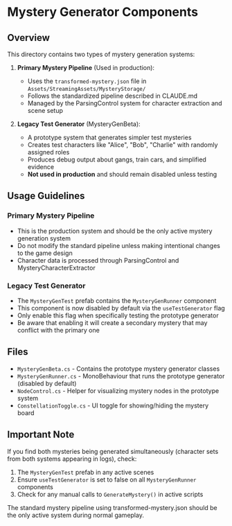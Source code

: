 # Mystery Generator Components

## Overview
This directory contains two types of mystery generation systems:

1. **Primary Mystery Pipeline** (Used in production):
   - Uses the `transformed-mystery.json` file in `Assets/StreamingAssets/MysteryStorage/`
   - Follows the standardized pipeline described in CLAUDE.md
   - Managed by the ParsingControl system for character extraction and scene setup

2. **Legacy Test Generator** (MysteryGenBeta):
   - A prototype system that generates simpler test mysteries
   - Creates test characters like "Alice", "Bob", "Charlie" with randomly assigned roles
   - Produces debug output about gangs, train cars, and simplified evidence
   - **Not used in production** and should remain disabled unless testing

## Usage Guidelines

### Primary Mystery Pipeline
- This is the production system and should be the only active mystery generation system
- Do not modify the standard pipeline unless making intentional changes to the game design
- Character data is processed through ParsingControl and MysteryCharacterExtractor

### Legacy Test Generator
- The `MysteryGenTest` prefab contains the `MysteryGenRunner` component
- This component is now disabled by default via the `useTestGenerator` flag
- Only enable this flag when specifically testing the prototype generator
- Be aware that enabling it will create a secondary mystery that may conflict with the primary one

## Files

- `MysteryGenBeta.cs` - Contains the prototype mystery generator classes
- `MysteryGenRunner.cs` - MonoBehaviour that runs the prototype generator (disabled by default)
- `NodeControl.cs` - Helper for visualizing mystery nodes in the prototype system
- `ConstellationToggle.cs` - UI toggle for showing/hiding the mystery board

## Important Note

If you find both mysteries being generated simultaneously (character sets from both systems appearing in logs), check:

1. The `MysteryGenTest` prefab in any active scenes
2. Ensure `useTestGenerator` is set to false on all `MysteryGenRunner` components
3. Check for any manual calls to `GenerateMystery()` in active scripts

The standard mystery pipeline using transformed-mystery.json should be the only active system during normal gameplay.